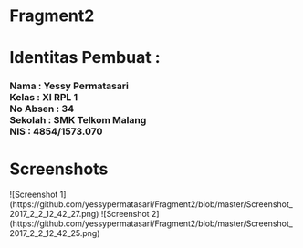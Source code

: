 # Fragment2
<h1>Identitas Pembuat : </h1>
<h3>Nama      : Yessy Permatasari
<br>Kelas     : XI RPL 1
<br>No Absen  : 34
<br>Sekolah   : SMK Telkom Malang
<br>NIS       : 4854/1573.070 </h3>
<h1>Screenshots</h1>
![Screenshot 1](https://github.com/yessypermatasari/Fragment2/blob/master/Screenshot_2017_2_2_12_42_27.png)
![Screenshot 2](https://github.com/yessypermatasari/Fragment2/blob/master/Screenshot_2017_2_2_12_42_25.png)
